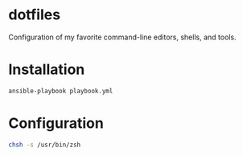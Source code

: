 # dotfiles

Configuration of my favorite command-line editors, shells, and tools.

# Installation

```bash
ansible-playbook playbook.yml
```

# Configuration

```bash
chsh -s /usr/bin/zsh
```
